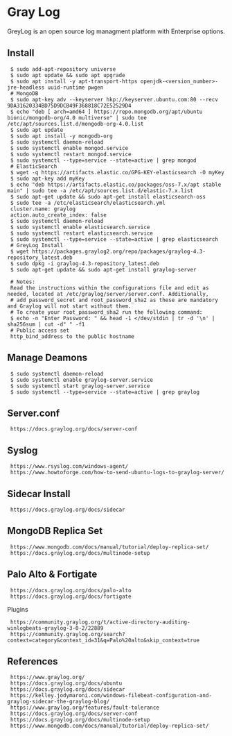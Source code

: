 Gray Log
=====

GreyLog is an open source log managment platform with Enterprise options. 

Install
-------

     $ sudo add-apt-repository universe
     $ sudo apt update && sudo apt upgrade
     $ sudo apt install -y apt-transport-https openjdk-<version_number>-jre-headless uuid-runtime pwgen
     # MongoDB
     $ sudo apt-key adv --keyserver hkp://keyserver.ubuntu.com:80 --recv 9DA31620334BD75D9DCB49F368818C72E52529D4
     $ echo "deb [ arch=amd64 ] https://repo.mongodb.org/apt/ubuntu bionic/mongodb-org/4.0 multiverse" | sudo tee /etc/apt/sources.list.d/mongodb-org-4.0.list
     $ sudo apt update
     $ sudo apt install -y mongodb-org
     $ sudo systemctl daemon-reload
     $ sudo systemctl enable mongod.service
     $ sudo systemctl restart mongod.service
     $ sudo systemctl --type=service --state=active | grep mongod
     # ElasticSearch
     $ wget -q https://artifacts.elastic.co/GPG-KEY-elasticsearch -O myKey
     $ sudo apt-key add myKey
     $ echo "deb https://artifacts.elastic.co/packages/oss-7.x/apt stable main" | sudo tee -a /etc/apt/sources.list.d/elastic-7.x.list
     $ sudo apt-get update && sudo apt-get install elasticsearch-oss
     $ sudo tee -a /etc/elasticsearch/elasticsearch.yml 
     cluster.name: graylog 
     action.auto_create_index: false 
     $ sudo systemctl daemon-reload
     $ sudo systemctl enable elasticsearch.service
     $ sudo systemctl restart elasticsearch.service
     $ sudo systemctl --type=service --state=active | grep elasticsearch
     # GreyLog Install
     $ wget https://packages.graylog2.org/repo/packages/graylog-4.3-repository_latest.deb
     $ sudo dpkg -i graylog-4.3-repository_latest.deb
     $ sudo apt-get update && sudo apt-get install graylog-server 

     # Notes:
     Read the instructions within the configurations file and edit as needed, located at /etc/graylog/server/server.conf. Additionally, 
     # add password_secret and root_password_sha2 as these are mandatory and Graylog will not start without them.
     # To create your root_password_sha2 run the following command:
     $ echo -n "Enter Password: " && head -1 </dev/stdin | tr -d '\n' | sha256sum | cut -d" " -f1
     # Public access set
     http_bind_address to the public hostname

Manage Deamons
--------------

     $ sudo systemctl daemon-reload
     $ sudo systemctl enable graylog-server.service
     $ sudo systemctl start graylog-server.service
     $ sudo systemctl --type=service --state=active | grep graylog

Server.conf
-----------

     https://docs.graylog.org/docs/server-conf

Syslog
------

     https://www.rsyslog.com/windows-agent/
     https://www.howtoforge.com/how-to-send-ubuntu-logs-to-graylog-server/

Sidecar Install
----------------

     https://docs.graylog.org/docs/sidecar

MongoDB Replica Set
-------------------

     https://www.mongodb.com/docs/manual/tutorial/deploy-replica-set/
     https://docs.graylog.org/docs/multinode-setup

Palo Alto & Fortigate
---------------------

     https://docs.graylog.org/docs/palo-alto
     https://docs.graylog.org/docs/fortigate

Plugins

     https://community.graylog.org/t/active-directory-auditing-winlogbeats-graylog-3-0-2/22889
     https://community.graylog.org/search?context=category&context_id=31&q=Palo%20alto&skip_context=true

  
  
References
----------

     https://www.graylog.org/
     https://docs.graylog.org/docs/ubuntu
     https://docs.graylog.org/docs/sidecar
     https://kelley.jodymaroni.com/windows-filebeat-configuration-and-graylog-sidecar-the-graylog-blog/
     https://www.graylog.org/features/fault-tolerance
     https://docs.graylog.org/docs/server-conf
     https://docs.graylog.org/docs/multinode-setup
     https://www.mongodb.com/docs/manual/tutorial/deploy-replica-set/